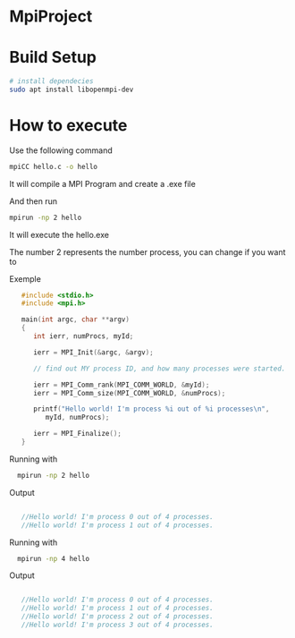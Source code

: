 # MpiProject

# Build Setup
```bash
# install dependecies
sudo apt install libopenmpi-dev
```

# How to execute

Use the following command
```bash
mpiCC hello.c -o hello
```

It will compile a MPI Program and create a .exe file

And then run

```bash
mpirun -np 2 hello
```

It will execute the hello.exe

The number 2 represents the number process, you can change if you want to

Exemple

```c
   #include <stdio.h>
   #include <mpi.h>

   main(int argc, char **argv)
   {
      int ierr, numProcs, myId;

      ierr = MPI_Init(&argc, &argv);

      // find out MY process ID, and how many processes were started.

      ierr = MPI_Comm_rank(MPI_COMM_WORLD, &myId);
      ierr = MPI_Comm_size(MPI_COMM_WORLD, &numProcs);

      printf("Hello world! I'm process %i out of %i processes\n",
         myId, numProcs);

      ierr = MPI_Finalize();
   }
```

Running with
```bash
  mpirun -np 2 hello
```

Output
```c

   //Hello world! I'm process 0 out of 4 processes.
   //Hello world! I'm process 1 out of 4 processes.

```

Running with
```bash
  mpirun -np 4 hello
```

Output
```c

   //Hello world! I'm process 0 out of 4 processes.
   //Hello world! I'm process 1 out of 4 processes.
   //Hello world! I'm process 2 out of 4 processes.
   //Hello world! I'm process 3 out of 4 processes.
```
